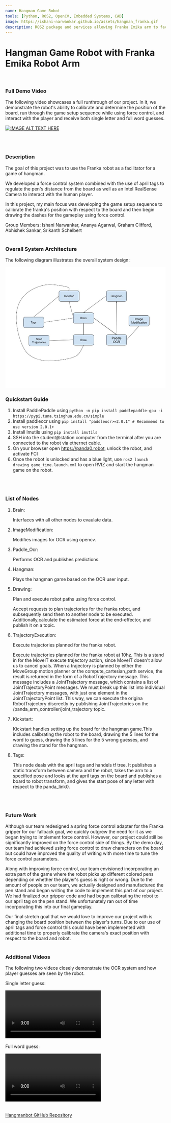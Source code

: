 ```yaml
---
name: Hangman Game Robot
tools: [Python, ROS2, OpenCV, Embedded Systems, CAD]
image: https://ishani-narwankar.github.io/assets/hangman_franka.gif
description: ROS2 package and services allowing Franka Emika arm to facilitate a game of hangman with a human player.
---
```


# Hangman Game Robot with Franka Emika Robot Arm
<br>

### **Full Demo Video**
The following video showcases a full runthrough of our project. In it, we demonstrate the robot's ability to calibrate and determine the position of the board, run through the game setup sequence while using force control, and interact with the player and receive both single letter and full word guesses.

[![IMAGE ALT TEXT HERE](https://img.youtube.com/vi/Q81Vcnj9kqs/0.jpg)](https://www.youtube.com/watch?v=Q81Vcnj9kqs)

<br>
<br>

### **Description**
The goal of this project was to use the Franka robot as a facilitator for a game of hangman. 

We developed a force control system combined with the use of april tags to regulate the pen's distance from the board as well as an Intel RealSense Camera to interact with the human player.

In this project, my main focus was developing the game setup sequence to calibrate the franka's position with respect to the board and then begin drawing the dashes for the gameplay using force control.

Group Members: Ishani Narwankar, Ananya Agarwal, Graham Clifford, Abhishek Sankar, Srikanth Schelbert
<br>
<br>

### **Overall System Architecture**
The following diagram illustrates the overall system design:

![Alt text](../assets/hm_node_diagram.jpg)

### **Quickstart Guide**
1. Install PaddlePaddle using `python -m pip install paddlepaddle-gpu -i https://pypi.tuna.tsinghua.edu.cn/simple`
2. Install paddleocr using `pip install "paddleocr>=2.0.1" # Recommend to use version 2.0.1+`
3. Install Imutils using `pip install imutils`
4. SSH into the student@station computer from the terminal after you are connected to the robot via ethernet cable.
5. On your browser open https://panda0.robot, unlock the robot, and activate FCI
6. Once the robot is unlocked and has a blue light, use `ros2 launch drawing game_time.launch.xml` to open RVIZ and start the hangman game on the robot.
<br>
<br>

### **List of Nodes**
1. Brain: 

    Interfaces with all other nodes to evaulate data.
2. ImageModification: 
    
    Modifies images for OCR using opencv.

3. Paddle_Ocr:

    Performs OCR and publishes predictions.

4. Hangman: 

    Plays the hangman game based on the OCR user input.

5. Drawing:

    Plan and execute robot paths using force control.

    Accept requests to plan trajectories for the franka robot, and subsequently send them to another node to be executed. Additionally,calculate the estimated force at the end-effector, and publish it on a topic.

6. TrajectoryExecution: 

    Execute trajectories planned for the franka robot.

    Execute trajectories planned for the franka robot at 10hz. This is a stand in for the MoveIT execute trajectory action, since MoveIT doesn't allow us to cancel goals. When a trajectory is planned by either the MoveGroup motion planner or the compute_cartesian_path service, the result is returned in the form of a RobotTrajectory message. This message includes a JointTrajectory message, which contains a list of JointTrajectoryPoint messages. We must break up this list into individual JointTrajectory messages, with just one element in the JointTrajectoryPoint list. This way, we can execute the origina RobotTrajectory discreetly by publishing JointTrajectories on the /panda_arm_controller/joint_trajectory topic.

7. Kickstart:

    Kickstart handles setting up the board for the hangman game.This includes calibrating the robot to the board, drawing the 5 lines for the word to guess, drawing the 5 lines for the 5 wrong guesses, and drawing the stand for the hangman.

8. Tags:

    This node deals with the april tags and handels tf tree. It publishes a static transform between camera and the robot, takes the arm to a specified pose and looks at the april tags on the board and publishes a board to robot transform, and gives the start pose of any letter with respect to the panda_link0.
<br>
<br>

### **Future Work**
Although our team redesigned a spring force control adapter for the Franka gripper for our fallback goal, we quickly outgrew the need for it as we began trying to implement force control. However, our project could still be significantly improved on the force control side of things. By the demo day, our team had achieved using force control to draw characters on the board but could have improved the quality of writing with more time to tune the force control parameters.

Along with improving force control, our team envisioned incorporating an extra part of the game where the robot picks up different colored pens depending on whether the player's guess is right or wrong. Due to the amount of people on our team, we actually designed and manufactured the pen stand and began writing the code to implement this part of our project. We had finalized our gripper code and had begun calibrating the robot to our april tag on the pen stand. We unfortunately ran out of time incorporating this into our final gameplay.  

Our final stretch goal that we would love to improve our project with is changing the board position between the player's turns. Due to our use of april tags and force control this could have been implemented with additional time to properly calibrate the camera's exact position with respect to the board and robot.
<br>
<br>

### **Additional Videos**
The following two videos closely demonstrate the OCR system and how player guesses are seen by the robot. 

Single letter guess:


<video src="../assets/hm_single_letter.mp4" controls title="Single Letter Guess:"></video>



Full word guess:


<video src="../assets/hm_full_word.mp4" controls title="Full Word Guess:"></video>



<br>
<a href="https://github.com/ishani-narwankar/hangman-with-franka">Hangmanbot GitHub Repository</a>
